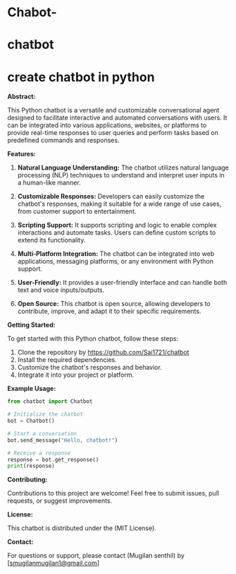 # Chabot-
# chatbot
# create chatbot in python
**Abstract:**

This Python chatbot is a versatile and customizable conversational agent designed to facilitate interactive and automated conversations with users. It can be integrated into various applications, websites, or platforms to provide real-time responses to user queries and perform tasks based on predefined commands and responses.

**Features:**

1. **Natural Language Understanding:** The chatbot utilizes natural language processing (NLP) techniques to understand and interpret user inputs in a human-like manner.

2. **Customizable Responses:** Developers can easily customize the chatbot's responses, making it suitable for a wide range of use cases, from customer support to entertainment.

3. **Scripting Support:** It supports scripting and logic to enable complex interactions and automate tasks. Users can define custom scripts to extend its functionality.

4. **Multi-Platform Integration:** The chatbot can be integrated into web applications, messaging platforms, or any environment with Python support.

5. **User-Friendly:** It provides a user-friendly interface and can handle both text and voice inputs/outputs.

6. **Open Source:** This chatbot is open source, allowing developers to contribute, improve, and adapt it to their specific requirements.

**Getting Started:**

To get started with this Python chatbot, follow these steps:

1. Clone the repository by https://github.com/Sai1721/chatbot
2. Install the required dependencies.
3. Customize the chatbot's responses and behavior.
4. Integrate it into your project or platform.

**Example Usage:**

```python
from chatbot import Chatbot

# Initialize the chatbot
bot = Chatbot()

# Start a conversation
bot.send_message("Hello, chatbot!")

# Receive a response
response = bot.get_response()
print(response)
```

**Contributing:**

Contributions to this project are welcome! Feel free to submit issues, pull requests, or suggest improvements.

**License:**

This chatbot is distributed under the (MIT License).

**Contact:**

For questions or support, please contact (Mugilan senthil) by [smugilanmugilan1@gmail.com]
